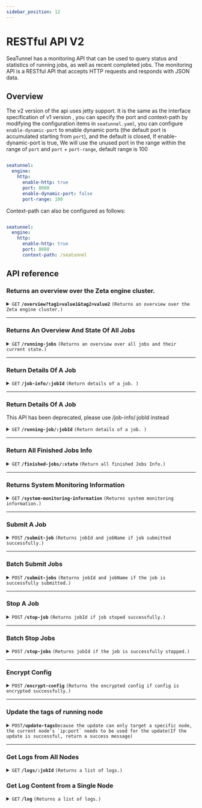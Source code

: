 ```yaml
---
sidebar_position: 12
---
```


# RESTful API V2

SeaTunnel has a monitoring API that can be used to query status and statistics of running jobs, as well as recent
completed jobs. The monitoring API is a RESTful API that accepts HTTP requests and responds with JSON data.

## Overview

The v2 version of the api uses jetty support. It is the same as the interface specification of v1 version
, you can specify the port and context-path by modifying the configuration items in `seatunnel.yaml`,
you can configure `enable-dynamic-port` to enable dynamic ports (the default port is accumulated starting from `port`), and the default is closed,
If enable-dynamic-port is true, We will use the unused port in the range within the range of `port` and `port` + `port-range`, default range is 100

```yaml

seatunnel:
  engine:
    http:
      enable-http: true
      port: 8080
      enable-dynamic-port: false
      port-range: 100
```

Context-path can also be configured as follows:

```yaml

seatunnel:
  engine:
    http:
      enable-http: true
      port: 8080
      context-path: /seatunnel
```

## API reference

### Returns an overview over the Zeta engine cluster.

<details>
 <summary><code>GET</code> <code><b>/overview?tag1=value1&tag2=value2</b></code> <code>(Returns an overview over the Zeta engine cluster.)</code></summary>

#### Parameters

> |   name   |   type   | data type |                                             description                                              |
> |----------|----------|-----------|------------------------------------------------------------------------------------------------------|
> | tag_name | optional | string    | the tags filter, you can add tag filter to get those matched worker count, and slot on those workers |

#### Responses

```json
{
    "projectVersion":"2.3.5-SNAPSHOT",
    "gitCommitAbbrev":"DeadD0d0",
    "totalSlot":"0",
    "unassignedSlot":"0",
    "works":"1",
    "runningJobs":"0",
    "finishedJobs":"0",
    "failedJobs":"0",
    "cancelledJobs":"0"
}
```

**Notes:**
- If you use `dynamic-slot`, the `totalSlot` and `unassignedSlot` always be `0`. when you set it to fix slot number, it will return the correct total and unassigned slot number
- If the url has tag filter, the `works`, `totalSlot` and `unassignedSlot` will return the result on the matched worker. but the job related metric will always return the cluster level information.

</details>

------------------------------------------------------------------------------------------

### Returns An Overview And State Of All Jobs

<details>
 <summary><code>GET</code> <code><b>/running-jobs</b></code> <code>(Returns an overview over all jobs and their current state.)</code></summary>

#### Parameters

#### Responses

```json
[
  {
    "jobId": "",
    "jobName": "",
    "jobStatus": "",
    "envOptions": {
    },
    "createTime": "",
    "jobDag": {
      "jobId": "",
      "envOptions": [],
      "vertexInfoMap": [
        {
          "vertexId": 1,
          "type": "",
          "vertexName": "",
          "tablePaths": [
            ""
          ]
        }
      ],
      "pipelineEdges": {}
    },
    "pluginJarsUrls": [
    ],
    "isStartWithSavePoint": false,
    "metrics": {
      "sourceReceivedCount": "",
      "sinkWriteCount": ""
    }
  }
]
```

</details>

------------------------------------------------------------------------------------------

### Return Details Of A Job

<details>
 <summary><code>GET</code> <code><b>/job-info/:jobId</b></code> <code>(Return details of a job. )</code></summary>

#### Parameters

> | name  |   type   | data type | description |
> |-------|----------|-----------|-------------|
> | jobId | required | long      | job id      |

#### Responses

```json
{
  "jobId": "",
  "jobName": "",
  "jobStatus": "",
  "createTime": "",
  "jobDag": {
    "jobId": "",
    "envOptions": [],
    "vertexInfoMap": [
      {
        "vertexId": 1,
        "type": "",
        "vertexName": "",
        "tablePaths": [
          ""
        ]
      }
    ],
    "pipelineEdges": {}
  },
  "metrics": {
    "sourceReceivedCount": "",
    "sinkWriteCount": ""
  },
  "finishedTime": "",
  "errorMsg": null,
  "envOptions": {
  },
  "pluginJarsUrls": [
  ],
  "isStartWithSavePoint": false
}
```

`jobId`, `jobName`, `jobStatus`, `createTime`, `jobDag`, `metrics` always be returned.
`envOptions`, `pluginJarsUrls`, `isStartWithSavePoint` will return when job is running.
`finishedTime`, `errorMsg` will return when job is finished.

When we can't get the job info, the response will be:

```json
{
  "jobId" : ""
}
```

</details>

------------------------------------------------------------------------------------------

### Return Details Of A Job

This API has been deprecated, please use /job-info/:jobId instead

<details>
 <summary><code>GET</code> <code><b>/running-job/:jobId</b></code> <code>(Return details of a job. )</code></summary>

#### Parameters

> | name  |   type   | data type | description |
> |-------|----------|-----------|-------------|
> | jobId | required | long      | job id      |

#### Responses

```json
{
  "jobId": "",
  "jobName": "",
  "jobStatus": "",
  "createTime": "",
  "jobDag": {
    "jobId": "",
    "envOptions": [],
    "vertexInfoMap": [
      {
        "vertexId": 1,
        "type": "",
        "vertexName": "",
        "tablePaths": [
          ""
        ]
      }
    ],
    "pipelineEdges": {}
  },
  "metrics": {
    "SourceReceivedCount": "",
    "SourceReceivedQPS": "",
    "SourceReceivedBytes": "",
    "SourceReceivedBytesPerSeconds": "",
    "SinkWriteCount": "",
    "SinkWriteQPS": "",
    "SinkWriteBytes": "",
    "SinkWriteBytesPerSeconds": "",
    "TableSourceReceivedCount": {},
    "TableSourceReceivedBytes": {},
    "TableSourceReceivedBytesPerSeconds": {},
    "TableSourceReceivedQPS": {},
    "TableSinkWriteCount": {},
    "TableSinkWriteQPS": {},
    "TableSinkWriteBytes": {},
    "TableSinkWriteBytesPerSeconds": {}
  },
  "finishedTime": "",
  "errorMsg": null,
  "envOptions": {
  },
  "pluginJarsUrls": [
  ],
  "isStartWithSavePoint": false
}
```

`jobId`, `jobName`, `jobStatus`, `createTime`, `jobDag`, `metrics` always be returned.
`envOptions`, `pluginJarsUrls`, `isStartWithSavePoint` will return when job is running.
`finishedTime`, `errorMsg` will return when job is finished.

When we can't get the job info, the response will be:

```json
{
  "jobId" : ""
}
```

</details>

------------------------------------------------------------------------------------------

### Return All Finished Jobs Info

<details>
 <summary><code>GET</code> <code><b>/finished-jobs/:state</b></code> <code>(Return all finished Jobs Info.)</code></summary>

#### Parameters

> | name  |   type   | data type |                           description                            |
> |-------|----------|-----------|------------------------------------------------------------------|
> | state | optional | string    | finished job status. `FINISHED`,`CANCELED`,`FAILED`,`UNKNOWABLE` |

#### Responses

```json
[
  {
    "jobId": "",
    "jobName": "",
    "jobStatus": "",
    "errorMsg": null,
    "createTime": "",
    "finishTime": "",
    "jobDag": {
      "jobId": "",
      "envOptions": [],
      "vertexInfoMap": [
        {
          "vertexId": 1,
          "type": "",
          "vertexName": "",
          "tablePaths": [
            ""
          ]
        }
      ],
      "pipelineEdges": {}
    },
    "metrics": ""
  }
]
```

</details>

------------------------------------------------------------------------------------------

### Returns System Monitoring Information

<details>
 <summary><code>GET</code> <code><b>/system-monitoring-information</b></code> <code>(Returns system monitoring information.)</code></summary>

#### Parameters

#### Responses

```json
[
  {
    "processors":"8",
    "physical.memory.total":"16.0G",
    "physical.memory.free":"16.3M",
    "swap.space.total":"0",
    "swap.space.free":"0",
    "heap.memory.used":"135.7M",
    "heap.memory.free":"440.8M",
    "heap.memory.total":"576.5M",
    "heap.memory.max":"3.6G",
    "heap.memory.used/total":"23.54%",
    "heap.memory.used/max":"3.73%",
    "minor.gc.count":"6",
    "minor.gc.time":"110ms",
    "major.gc.count":"2",
    "major.gc.time":"73ms",
    "load.process":"24.78%",
    "load.system":"60.00%",
    "load.systemAverage":"2.07",
    "thread.count":"117",
    "thread.peakCount":"118",
    "cluster.timeDiff":"0",
    "event.q.size":"0",
    "executor.q.async.size":"0",
    "executor.q.client.size":"0",
    "executor.q.client.query.size":"0",
    "executor.q.client.blocking.size":"0",
    "executor.q.query.size":"0",
    "executor.q.scheduled.size":"0",
    "executor.q.io.size":"0",
    "executor.q.system.size":"0",
    "executor.q.operations.size":"0",
    "executor.q.priorityOperation.size":"0",
    "operations.completed.count":"10",
    "executor.q.mapLoad.size":"0",
    "executor.q.mapLoadAllKeys.size":"0",
    "executor.q.cluster.size":"0",
    "executor.q.response.size":"0",
    "operations.running.count":"0",
    "operations.pending.invocations.percentage":"0.00%",
    "operations.pending.invocations.count":"0",
    "proxy.count":"8",
    "clientEndpoint.count":"0",
    "connection.active.count":"2",
    "client.connection.count":"0",
    "connection.count":"0"
  }
]
```

</details>

------------------------------------------------------------------------------------------

### Submit A Job

<details>
<summary><code>POST</code> <code><b>/submit-job</b></code> <code>(Returns jobId and jobName if job submitted successfully.)</code></summary>

#### Parameters

> | name                 |   type   | data type |            description            |
> |----------------------|----------|-----------|-----------------------------------|
> | jobId                | optional | string    | job id                            |
> | jobName              | optional | string    | job name                          |
> | isStartWithSavePoint | optional | string    | if job is started with save point |
> | format               | optional | string    | config format, support json and hocon, default json |

#### Body

You can choose json or hocon to pass request body.
The json format example:
``` json
{
    "env": {
        "job.mode": "batch"
    },
    "source": [
        {
            "plugin_name": "FakeSource",
            "plugin_output": "fake",
            "row.num": 100,
            "schema": {
                "fields": {
                    "name": "string",
                    "age": "int",
                    "card": "int"
                }
            }
        }
    ],
    "transform": [
    ],
    "sink": [
        {
            "plugin_name": "Console",
            "plugin_input": ["fake"]
        }
    ]
}
```
The hocon format example:
``` hocon
env {
  job.mode = "batch"
}

source {
  FakeSource {
    plugin_output = "fake"
    row.num = 100
    schema = {
      fields {
        name = "string"
        age = "int"
        card = "int"
      }
    }
  }
}

transform {
}

sink {
  Console {
    plugin_input = "fake"
  }
}

```


#### Responses

```json
{
    "jobId": 733584788375666689,
    "jobName": "rest_api_test"
}
```

</details>

------------------------------------------------------------------------------------------

### Batch Submit Jobs

<details>
<summary><code>POST</code> <code><b>/submit-jobs</b></code> <code>(Returns jobId and jobName if the job is successfully submitted.)</code></summary>

#### Parameters (add in the `params` field in the request body)

> |    Parameter Name     |   Required   |  Type   |              Description              |
> |----------------------|--------------|---------|---------------------------------------|
> | jobId                | optional     | string  | job id                                |
> | jobName              | optional     | string  | job name                              |
> | isStartWithSavePoint | optional     | string  | if the job is started with save point |

#### Request Body

```json
[
  {
    "params":{
      "jobId":"123456",
      "jobName":"SeaTunnel-01"
    },
    "env": {
      "job.mode": "batch"
    },
    "source": [
      {
        "plugin_name": "FakeSource",
        "plugin_output": "fake",
        "row.num": 1000,
        "schema": {
          "fields": {
            "name": "string",
            "age": "int",
            "card": "int"
          }
        }
      }
    ],
    "transform": [
    ],
    "sink": [
      {
        "plugin_name": "Console",
        "plugin_input": ["fake"]
      }
    ]
  },
  {
    "params":{
      "jobId":"1234567",
      "jobName":"SeaTunnel-02"
    },
    "env": {
      "job.mode": "batch"
    },
    "source": [
      {
        "plugin_name": "FakeSource",
        "plugin_output": "fake",
        "row.num": 1000,
        "schema": {
          "fields": {
            "name": "string",
            "age": "int",
            "card": "int"
          }
        }
      }
    ],
    "transform": [
    ],
    "sink": [
      {
        "plugin_name": "Console",
        "plugin_input": ["fake"]
      }
    ]
  }
]
```

#### Response

```json
[
  {
    "jobId": "123456",
    "jobName": "SeaTunnel-01"
  },{
    "jobId": "1234567",
    "jobName": "SeaTunnel-02"
  }
]
```

</details>

------------------------------------------------------------------------------------------

### Stop A Job

<details>
<summary><code>POST</code> <code><b>/stop-job</b></code> <code>(Returns jobId if job stoped successfully.)</code></summary>

#### Body

```json
{
    "jobId": 733584788375666689,
    "isStopWithSavePoint": false # if job is stopped with save point
}
```

#### Responses

```json
{
"jobId": 733584788375666689
}
```

</details>

------------------------------------------------------------------------------------------
### Batch Stop Jobs

<details>
<summary><code>POST</code> <code><b>/stop-jobs</b></code> <code>(Returns jobId if the job is successfully stopped.)</code></summary>

#### Request Body

```json
[
  {
    "jobId": 881432421482889220,
    "isStopWithSavePoint": false
  },
  {
    "jobId": 881432456517910529,
    "isStopWithSavePoint": false
  }
]
```

#### Response

```json
[
  {
    "jobId": 881432421482889220
  },
  {
    "jobId": 881432456517910529
  }
]
```

</details>

------------------------------------------------------------------------------------------
### Encrypt Config

<details>
<summary><code>POST</code> <code><b>/encrypt-config</b></code> <code>(Returns the encrypted config if config is encrypted successfully.)</code></summary>
For more information about customize encryption, please refer to the documentation [config-encryption-decryption](../connector-v2/Config-Encryption-Decryption.md).

#### Body

```json
{
    "env": {
        "parallelism": 1,
        "shade.identifier":"base64"
    },
    "source": [
        {
            "plugin_name": "MySQL-CDC",
            "schema" : {
                "fields": {
                    "name": "string",
                    "age": "int"
                }
            },
            "plugin_output": "fake",
            "parallelism": 1,
            "hostname": "127.0.0.1",
            "username": "seatunnel",
            "password": "seatunnel_password",
            "table-name": "inventory_vwyw0n"
        }
    ],
    "transform": [
    ],
    "sink": [
        {
            "plugin_name": "Clickhouse",
            "host": "localhost:8123",
            "database": "default",
            "table": "fake_all",
            "username": "seatunnel",
            "password": "seatunnel_password"
        }
    ]
}
```

#### Responses

```json
{
    "env": {
        "parallelism": 1,
        "shade.identifier": "base64"
    },
    "source": [
        {
            "plugin_name": "MySQL-CDC",
            "schema": {
                "fields": {
                    "name": "string",
                    "age": "int"
                }
            },
            "plugin_output": "fake",
            "parallelism": 1,
            "hostname": "127.0.0.1",
            "username": "c2VhdHVubmVs",
            "password": "c2VhdHVubmVsX3Bhc3N3b3Jk",
            "table-name": "inventory_vwyw0n"
        }
    ],
    "transform": [],
    "sink": [
        {
            "plugin_name": "Clickhouse",
            "host": "localhost:8123",
            "database": "default",
            "table": "fake_all",
            "username": "c2VhdHVubmVs",
            "password": "c2VhdHVubmVsX3Bhc3N3b3Jk"
        }
    ]
}
```

</details>


------------------------------------------------------------------------------------------

### Update the tags of running node

<details><summary><code>POST</code><code><b>/update-tags</b></code><code>Because the update can only target a specific node, the current node's `ip:port` needs to be used for the update</code><code>(If the update is successful, return a success message)</code></summary>


#### update node tags
##### Body
If the request parameter is a `Map` object, it indicates that the tags of the current node need to be updated
```json
{
  "tag1": "dev_1",
  "tag2": "dev_2"
}
```
##### Responses

```json
{
  "status": "success",
  "message": "update node tags done."
}
```
#### remove node tags
##### Body
If the parameter is an empty `Map` object, it means that the tags of the current node need to be cleared
```json
{}
```
##### Responses

```json
{
  "status": "success",
  "message": "update node tags done."
}
```

#### Request parameter exception
- If the parameter body is empty

##### Responses

```json
{
    "status": "fail",
    "message": "Request body is empty."
}
```
- If the parameter is not a `Map` object
##### Responses

```json
{
  "status": "fail",
  "message": "Invalid JSON format in request body."
}
```
</details>

------------------------------------------------------------------------------------------

### Get Logs from All Nodes

<details>
 <summary><code>GET</code> <code><b>/logs/:jobId</b></code> <code>(Returns a list of logs.)</code></summary>

#### Request Parameters

#### Parameters (to be added in the `params` field of the request body)

> |    Parameter Name     |   Required   |  Type   |            Description            |
> |-----------------------|--------------|---------|------------------------------------|
> | jobId                 |   optional   | string  | job id                            |

If `jobId` is empty, the request will return logs from all nodes. Otherwise, it will return the list of logs for the specified `jobId` from all nodes.

#### Response

Returns a list of logs from the requested nodes along with their content.

#### Return List of All Log Files

If you want to view the log list first, you can retrieve it via a `GET` request: `http://localhost:8080/logs?format=json`

```json
[
  {
    "node": "localhost:8080",
    "logLink": "http://localhost:8080/logs/job-899485770241277953.log",
    "logName": "job-899485770241277953.log"
  },
  {
    "node": "localhost:8080",
    "logLink": "http://localhost:8080/logs/job-899470314109468673.log",
    "logName": "job-899470314109468673.log"
  }
]
```

Supported formats are `json` and `html`, with `html` as the default.

#### Examples

Retrieve logs for `jobId` `733584788375666689` across all nodes: `http://localhost:8080/logs/733584788375666689`
Retrieve the list of logs from all nodes: `http://localhost:8080/logs`
Retrieve the list of logs in JSON format: `http://localhost:8080/logs?format=json`
Retrieve the content of a specific log file: `http://localhost:8080/logs/job-898380162133917698.log`

</details>

### Get Log Content from a Single Node

<details>
 <summary><code>GET</code> <code><b>/log</b></code> <code>(Returns a list of logs.)</code></summary>

#### Response

Returns a list of logs from the requested node.

#### Examples

To get a list of logs from the current node: `http://localhost:5801/log`
To get the content of a log file: `http://localhost:5801/log/job-898380162133917698.log`

</details>

